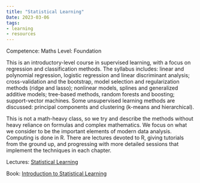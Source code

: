 ```yaml
---
title: "Statistical Learning"
Date: 2023-03-06
tags: 
- learning
- resources
---
```


Competence: Maths
Level: Foundation

This is an introductory-level course in supervised learning, with a focus on regression and classification methods. The syllabus includes: linear and polynomial regression, logistic regression and linear discriminant analysis; cross-validation and the bootstrap, model selection and regularization methods (ridge and lasso); nonlinear models, splines and generalized additive models; tree-based methods, random forests and boosting; support-vector machines. Some unsupervised learning methods are discussed: principal components and clustering (k-means and hierarchical).

This is not a math-heavy class, so we try and describe the methods without heavy reliance on formulas and complex mathematics. We focus on what we consider to be the important elements of modern data analysis. Computing is done in R. There are lectures devoted to R, giving tutorials from the ground up, and progressing with more detailed sessions that implement the techniques in each chapter.

Lectures:
[Statistical Learning](https://www.edx.org/course/statistical-learning)

Book:
[Introduction to Statistical Learning](http://faculty.marshall.usc.edu/gareth-james/ISL/)